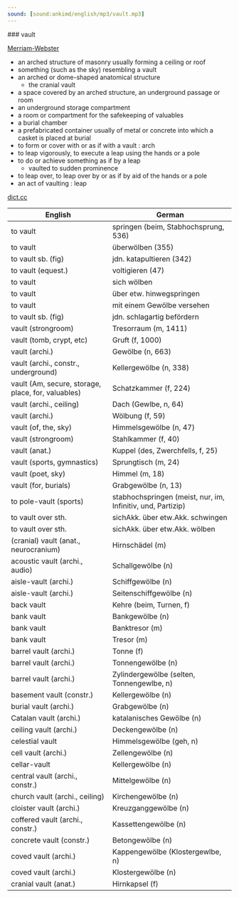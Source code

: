 ```yaml
---
sound: [sound:ankimd/english/mp3/vault.mp3]
---
```


\### vault

[Merriam-Webster](https://www.merriam-webster.com/dictionary/vault)

- an arched structure of masonry usually forming a ceiling or roof
- something (such as the sky) resembling a vault
- an arched or dome-shaped anatomical structure
    - the cranial vault
- a space covered by an arched structure, an underground passage or room
- an underground storage compartment
- a room or compartment for the safekeeping of valuables
- a burial chamber
- a prefabricated container usually of metal or concrete into which a casket is placed at burial
- to form or cover with or as if with a vault : arch
- to leap vigorously, to execute a leap using the hands or a pole
- to do or achieve something as if by a leap
    - vaulted to sudden prominence
- to leap over, to leap over by or as if by aid of the hands or a pole
- an act of vaulting : leap

[dict.cc](https://www.dict.cc/vault)

| English        | German       |
| -------------- | ------------ |
| to vault | springen (beim, Stabhochsprung, 536) |
| to vault | überwölben (355) |
| to vault sb. (fig) | jdn. katapultieren (342) |
| to vault (equest.) | voltigieren (47) |
| to vault | sich wölben |
| to vault | über etw. hinwegspringen |
| to vault | mit einem Gewölbe versehen |
| to vault sb. (fig) | jdn. schlagartig befördern |
| vault (strongroom) | Tresorraum (m, 1411) |
| vault (tomb, crypt, etc) | Gruft (f, 1000) |
| vault (archi.) | Gewölbe (n, 663) |
| vault (archi., constr., underground) | Kellergewölbe (n, 338) |
| vault (Am, secure, storage, place, for, valuables) | Schatzkammer (f, 224) |
| vault (archi., ceiling) | Dach (Gewlbe, n, 64) |
| vault (archi.) | Wölbung (f, 59) |
| vault (of, the, sky) | Himmelsgewölbe (n, 47) |
| vault (strongroom) | Stahlkammer (f, 40) |
| vault (anat.) | Kuppel (des, Zwerchfells, f, 25) |
| vault (sports, gymnastics) | Sprungtisch (m, 24) |
| vault (poet, sky) | Himmel (m, 18) |
| vault (for, burials) | Grabgewölbe (n, 13) |
| to pole-vault (sports) | stabhochspringen (meist, nur, im, Infinitiv, und, Partizip) |
| to vault over sth. | sichAkk. über etw.Akk. schwingen |
| to vault over sth. | sichAkk. über etw.Akk. wölben |
| (cranial) vault (anat., neurocranium) | Hirnschädel (m) |
| acoustic vault (archi., audio) | Schallgewölbe (n) |
| aisle-vault (archi.) | Schiffgewölbe (n) |
| aisle-vault (archi.) | Seitenschiffgewölbe (n) |
| back vault | Kehre (beim, Turnen, f) |
| bank vault | Bankgewölbe (n) |
| bank vault | Banktresor (m) |
| bank vault | Tresor (m) |
| barrel vault (archi.) | Tonne (f) |
| barrel vault (archi.) | Tonnengewölbe (n) |
| barrel vault (archi.) | Zylindergewölbe (selten, Tonnengewlbe, n) |
| basement vault (constr.) | Kellergewölbe (n) |
| burial vault (archi.) | Grabgewölbe (n) |
| Catalan vault (archi.) | katalanisches Gewölbe (n) |
| ceiling vault (archi.) | Deckengewölbe (n) |
| celestial vault | Himmelsgewölbe (geh, n) |
| cell vault (archi.) | Zellengewölbe (n) |
| cellar-vault | Kellergewölbe (n) |
| central vault (archi., constr.) | Mittelgewölbe (n) |
| church vault (archi., ceiling) | Kirchengewölbe (n) |
| cloister vault (archi.) | Kreuzganggewölbe (n) |
| coffered vault (archi., constr.) | Kassettengewölbe (n) |
| concrete vault (constr.) | Betongewölbe (n) |
| coved vault (archi.) | Kappengewölbe (Klostergewlbe, n) |
| coved vault (archi.) | Klostergewölbe (n) |
| cranial vault (anat.) | Hirnkapsel (f) |

